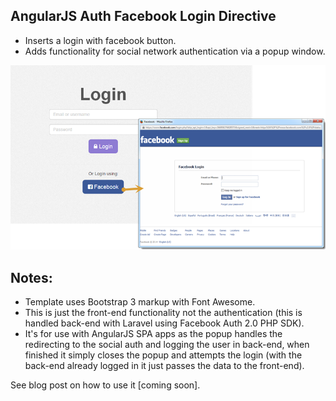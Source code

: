 ## AngularJS Auth Facebook Login Directive

 * Inserts a login with facebook button.
 * Adds functionality for social network authentication via a popup window.

![AngularJS Auth Facebook Login Directive"](facebook-login.png "AngularJS Auth Facebook Login Directive")

## Notes:
 * Template uses Bootstrap 3 markup with Font Awesome.
 * This is just the front-end functionality not the authentication (this is handled back-end with Laravel using Facebook Auth 2.0 PHP SDK).
 * It's for use with AngularJS SPA apps as the popup handles the redirecting to the social auth and logging the user in back-end, when finished it simply closes the popup and attempts the login (with the back-end already logged in it just passes the data to the front-end).

See blog post on how to use it [coming soon].
